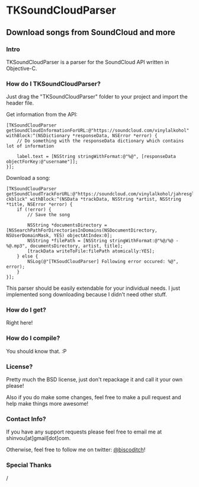 # TKSoundCloudParser
## Download songs from SoundCloud and more

### Intro
TKSoundCloudParser is a parser for the SoundCloud API written in Objective-C.

### How do I TKSoundCloudParser?
Just drag the "TKSoundCloudParser" folder to your project and import the header file.

Get information from the API:
```obj-c
[TKSoundCloudParser getSoundCloudInformationForURL:@"https://soundcloud.com/vinylalkohol" withBlock:^(NSDictionary *responseData, NSError *error) {
    // Do something with the responseData dictionary which contains lot of information

    label.text = [NSString stringWithFormat:@"%@", [responseData objectForKey:@"username"]];
}];
```

Download a song:
```obj-c
[TKSoundCloudParser getSoundCloudTrackForURL:@"https://soundcloud.com/vinylalkohol/jahresgl-ckblick" withBlock:^(NSData *trackData, NSString *artist, NSString *title, NSError *error) {
    if (!error) {
        // Save the song

        NSString *documentsDirectory = [NSSearchPathForDirectoriesInDomains(NSDocumentDirectory, NSUserDomainMask, YES) objectAtIndex:0];
        NSString *filePath = [NSString stringWithFormat:@"%@/%@ - %@.mp3", documentsDirectory, artist, title];
        [trackData writeToFile:filePath atomically:YES];
    } else {
        NSLog(@"[TKSoudCloudParser] Following error occured: %@", error);
    }
}];
```

This parser should be easily extendable for your individual needs. I just implemented song downloading because I didn't need other stuff.

### How do I get?
Right here!

### How do I compile?
You should know that. :P

### License?
Pretty much the BSD license, just don't repackage it and call it your own please!

Also if you do make some changes, feel free to make a pull request and help make things more awesome!

### Contact Info?
If you have any support requests please feel free to email me at shinvou[at]gmail[dot]com.

Otherwise, feel free to follow me on twitter: [@biscoditch](https:///www.twitter.com/biscoditch)!

### Special Thanks
/
